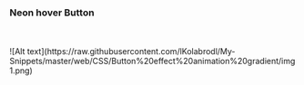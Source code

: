 ### Neon hover Button



</br>
</br>
![Alt text](https://raw.githubusercontent.com/lKolabrodl/My-Snippets/master/web/CSS/Button%20effect%20animation%20gradient/img1.png)

